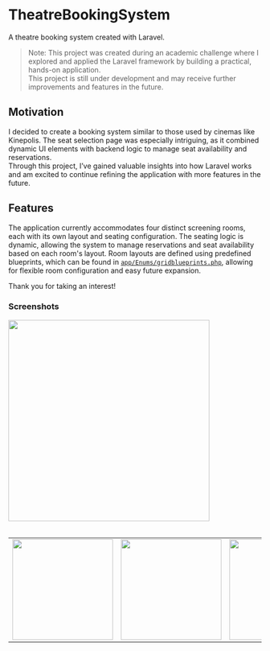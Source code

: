 # TheatreBookingSystem
A theatre booking system created with Laravel.

> Note: This project was created during an academic challenge where I explored and applied the Laravel framework by building a practical, hands-on application.  
> This project is still under development and may receive further improvements and features in the future.  

## Motivation
I decided to create a booking system similar to those used by cinemas like Kinepolis. The seat selection page was especially intriguing, as it combined dynamic UI elements with backend logic to manage seat availability and reservations.  
Through this project, I’ve gained valuable insights into how Laravel works and am excited to continue refining the application with more features in the future.

## Features
The application currently accommodates four distinct screening rooms, each with its own layout and seating configuration.
The seating logic is dynamic, allowing the system to manage reservations and seat availability based on each room's layout.
Room layouts are defined using predefined blueprints, which can be found in [`app/Enums/gridblueprints.php`](https://github.com/EnsoVanPoucke/TheatreBookingSystem/blob/main/app/Enums/gridblueprints.php), allowing for flexible room configuration and easy future expansion.

Thank you for taking an interest!

### Screenshots
<a href="https://github.com/EnsoVanPoucke/TheatreBookingSystem/blob/main/public/images/screenshots/screenshot_4.jpg?raw=true">
  <img src="https://github.com/EnsoVanPoucke/TheatreBookingSystem/blob/main/public/images/screenshots/screenshot_4.jpg?raw=true" width="400"/>
</a>
<br>
<br>
<table>
  <tr>
    <td>
      <a href="https://github.com/EnsoVanPoucke/TheatreBookingSystem/blob/main/public/images/screenshots/screenshot_1.jpg?raw=true">
        <img src="https://github.com/EnsoVanPoucke/TheatreBookingSystem/blob/main/public/images/screenshots/screenshot_1.jpg?raw=true" width="200"/>
      </a>
    </td>
    <td>
      <a href="https://github.com/EnsoVanPoucke/TheatreBookingSystem/blob/main/public/images/screenshots/screenshot_2.jpg?raw=true">
        <img src="https://github.com/EnsoVanPoucke/TheatreBookingSystem/blob/main/public/images/screenshots/screenshot_2.jpg?raw=true" width="200"/>
      </a>
    </td>
    <td>
      <a href="https://github.com/EnsoVanPoucke/TheatreBookingSystem/blob/main/public/images/screenshots/screenshot_3.jpg?raw=true">
        <img src="https://github.com/EnsoVanPoucke/TheatreBookingSystem/blob/main/public/images/screenshots/screenshot_3.jpg?raw=true" width="200"/>
      </a>
    </td>
  </tr>
</table>
